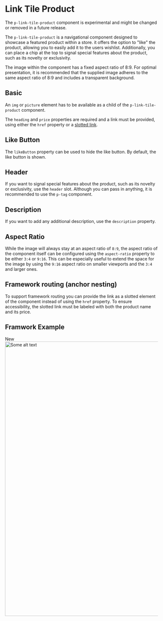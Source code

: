 # Link Tile Product

<Notification heading="Experimental Component" state="warning">
  The <code>p-link-tile-product</code> component is experimental and might be changed or removed in a future release.
</Notification>

The `p-link-tile-product` is a navigational component designed to showcase a featured product within a store. it offers
the option to "like" the product, allowing you to easily add it to the users wishlist. Additionally, you can place a
chip at the top to signal special features about the product, such as its novelty or exclusivity.

<Notification heading="Image Aspect Ratio" state="warning">
  The image within the component has a fixed aspect ratio of 8:9. For optimal presentation, it is recommended that the supplied image adheres to the same aspect ratio of 8:9 and includes
a transparent background. </Notification>

<TableOfContents></TableOfContents>

## Basic

An `img` or `picture` element has to be available as a child of the `p-link-tile-product` component.

The `heading` and `price` properties are required and a link must be provided, using either the `href` property or a
[slotted link](components/link-tile-product/examples#framework-routing-anchor-nesting).

<Playground :markup="basic" :config="config"></Playground>

## Like Button

The `likeButton` property can be used to hide the like button. By default, the like button is shown.

<Playground :markup="likeButtonMarkup" :config="config">
  <SelectOptions v-model="likeButton" :values="likeButtons" name="like-button"></SelectOptions>
</Playground>

## Header

If you want to signal special features about the product, such as its novelty or exclusivity, use the `header` slot.
Although you can pass in anything, it is recommended to use the `p-tag` component.

<Playground :markup="header" :config="config"></Playground>

## Description

If you want to add any additional description, use the `description` property.

<Playground :markup="description" :config="config"></Playground>

## Aspect Ratio

While the image will always stay at an aspect ratio of `8:9`, the aspect ratio of the component itself can be configured
using the `aspect-ratio` property to be either `3:4` or `9:16`. This can be especially useful to extend the space for
the image by using the `9:16` aspect ratio on smaller viewports and the `3:4` and larger ones.

<Playground :markup="aspectRatioMarkup">
  <SelectOptions v-model="aspectRatio" :values="aspectRatios" name="aspectRatio"></SelectOptions>
</Playground>

## Framework routing (anchor nesting)

To support framework routing you can provide the link as a slotted element of the component instead of using the `href`
property. To ensure accessibility, the slotted link must be labeled with both the product name and its price.

<Playground :markup="slottedLink" :config="config"></Playground>

## Framwork Example

<Playground :frameworkMarkup="example" :config="{ ...config, withoutDemo: true }">
    <p-link-tile-product
    :heading="'Some product'"
    :price="'1.911,00 €'"
    :description="'Some description'"
    :href="'https://www.porsche.com'"
    :liked="liked"
    @like="handleLike"
    :theme="theme"
  >
    <p-tag slot="header" :color="'background-base'">New</p-tag>
    <img :src="imgSrc2" width="800" height="900" alt="Some alt text" />
  </p-link-tile-product>
</Playground>

<script lang="ts">
import Vue from 'vue';
import Component from 'vue-class-component';
import { TILE_PRODUCT_ASPECT_RATIOS } from './link-tile-product-utils'; 
import {getLinkTileProductCodeSamples} from "shared/src"; 
import type { Theme } from '@/models';

@Component
export default class Code extends Vue {
  config = { themeable: true, spacing: 'block' };
  imgSrc = 'https://porsche-design-system.github.io/porsche-design-system/weekender.webp';
  imgSrcLarge = 'https://porsche-design-system.github.io/porsche-design-system/weekender@2x.webp';
  imgSrc2 = 'https://porsche-design-system.github.io/porsche-design-system/placeholder_800x900.svg';
  img = `<img src="${this.imgSrc}" alt="Some alt text" />`;
  link = `<a slot="anchor" href="https://www.porsche.com">Weekender, 1.911,00 €</a>`;
  headerSlot = `<p-tag slot="header" color="background-base">New</p-tag>`;

  liked = false;

  handleLike(e) {
    e.preventDefault();
    this.liked = !e.detail.liked;
  };

  get theme(): Theme {
    return this.$store.getters.playgroundTheme;
  }


  example = getLinkTileProductCodeSamples();

  basic = `<p-link-tile-product heading="Weekender" price="1.911,00 €" href="https://porsche.com" theme="${this.theme}">
  ${this.img}
</p-link-tile-product>

<p-link-tile-product heading="Weekender" price="1.911,00 €" href="https://porsche.com" theme="${this.theme}">
  <picture>
    <source media="(min-width:960px)" srcset="${this.imgSrcLarge}" />
    ${this.img}
  </picture>
</p-link-tile-product>`;

  likeButton = 'false';
  likeButtons = ['true', 'false'];
  get likeButtonMarkup() {
    return`<p-link-tile-product heading="Weekender" price="1.911,00 €" href="https://porsche.com" ${this.likeButton === 'false' ? 'like-button="false"' : ''} theme="${this.theme}">
  ${this.img}
</p-link-tile-product>`;
  };

  header = `<p-link-tile-product heading="Weekender" price="1.911,00 €" href="https://porsche.com" theme="${this.theme}">
  ${this.headerSlot}
  ${this.img}
</p-link-tile-product>`;

  description = `<p-link-tile-product heading="Weekender" price="1.911,00 €" href="https://porsche.com" description="incl. VAT" theme="${this.theme}">
  ${this.img}
</p-link-tile-product>`;

  aspectRatio = '3:4';
  aspectRatios = [...TILE_PRODUCT_ASPECT_RATIOS, "{ base: '9:16', s: '3:4' }"];
  get aspectRatioMarkup() {
    return`<p-link-tile-product heading="Weekender" price="1.911,00 €" href="https://porsche.com" description="incl. VAT" aspect-ratio="${this.aspectRatio}" theme="${this.theme}">
  ${this.headerSlot}
  ${this.img}
</p-link-tile-product>`;
  };

  slottedLink = `<p-link-tile-product heading="Weekender" price="1.911,00 €" description="incl. VAT" theme="${this.theme}">
  ${this.link}
  ${this.img}
</p-link-tile-product>`;
}
</script>

<style scoped lang="scss">
  :deep(p-link-tile-product) {
    max-width: 400px;
  }
</style>
